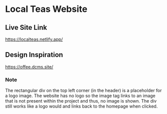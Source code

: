 # Local Teas Website

## Live Site Link
https://localteas.netlify.app/

## Design Inspiration
https://offee.dcms.site/

### Note
The rectangular div on the top left corner (in the header) is a placeholder for a logo image. The website has no logo so the image tag links to an image that is not present within the project and thus, no image is shown. The div still works like a logo would and links back to the homepage when clicked.